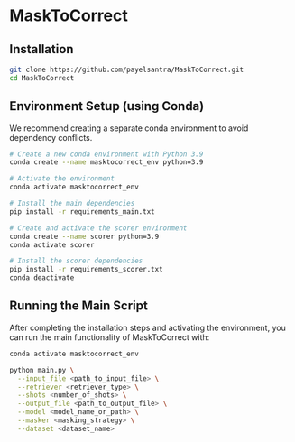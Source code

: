 # MaskToCorrect
## Installation

   ```bash
   git clone https://github.com/payelsantra/MaskToCorrect.git
   cd MaskToCorrect
```
## Environment Setup (using Conda)

We recommend creating a separate conda environment to avoid dependency conflicts.

```bash
# Create a new conda environment with Python 3.9
conda create --name masktocorrect_env python=3.9

# Activate the environment
conda activate masktocorrect_env

# Install the main dependencies
pip install -r requirements_main.txt

# Create and activate the scorer environment
conda create --name scorer python=3.9
conda activate scorer

# Install the scorer dependencies
pip install -r requirements_scorer.txt
conda deactivate 
```
## Running the Main Script

After completing the installation steps and activating the environment, you can run the main functionality of MaskToCorrect with:

```bash
conda activate masktocorrect_env

python main.py \
  --input_file <path_to_input_file> \
  --retriever <retriever_type> \
  --shots <number_of_shots> \
  --output_file <path_to_output_file> \
  --model <model_name_or_path> \
  --masker <masking_strategy> \
  --dataset <dataset_name>

